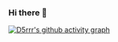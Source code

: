 ### Hi there 👋

 [![D5rrr's github activity graph](https://github-readme-activity-graph.vercel.app/graph?username=d5rrr&bg_color=ffffff&custom_title=提交图表)](https://github.com/d5rrr/github-readme-activity-graph)
